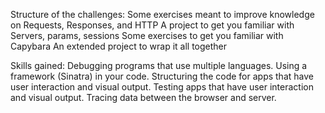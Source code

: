 Structure of the challenges: 
Some exercises meant to improve knowledge on  Requests, Responses, and HTTP
A project to get you familiar with Servers, params, sessions
Some exercises to get you familiar with Capybara
An extended project to wrap it all together

Skills gained: 
Debugging programs that use multiple languages.
Using a framework (Sinatra) in your code.
Structuring the code for apps that have user interaction and visual output.
Testing apps that have user interaction and visual output.
Tracing data between the browser and server.
